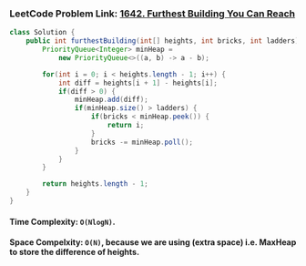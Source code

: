 ### LeetCode Problem Link: [1642. Furthest Building You Can Reach](https://leetcode.com/problems/furthest-building-you-can-reach/description/)

```java
class Solution {
    public int furthestBuilding(int[] heights, int bricks, int ladders) {
        PriorityQueue<Integer> minHeap =
            new PriorityQueue<>((a, b) -> a - b);

        for(int i = 0; i < heights.length - 1; i++) {
            int diff = heights[i + 1] - heights[i];
            if(diff > 0) {
                minHeap.add(diff);
                if(minHeap.size() > ladders) {
                    if(bricks < minHeap.peek()) {
                        return i;
                    }
                    bricks -= minHeap.poll();
                }
            }
        }

        return heights.length - 1;
    }
}
```

#### Time Complexity: `O(NlogN)`.

#### Space Compelxity: `O(N)`, because we are using (extra space) i.e. MaxHeap to store the difference of heights.
